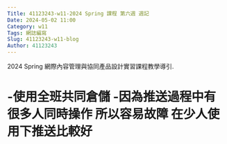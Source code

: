 ```yaml
---
Title: 41123243-w11-2024 Spring 課程 第六週 週記
Date: 2024-05-02 11:00
Category: w11
Tags: 網誌編寫
Slug: 41123243-w11-blog
Author: 41123243
---
```


2024 Spring 網際內容管理與協同產品設計實習課程教學導引.

<!-- PELICAN_END_SUMMARY -->

# -使用全班共同倉儲 -因為推送過程中有很多人同時操作 所以容易故障 在少人使用下推送比較好